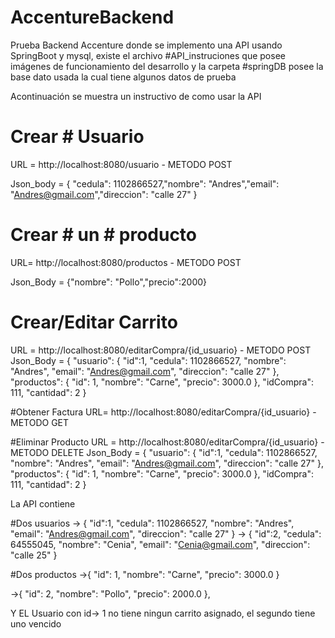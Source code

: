 # AccentureBackend


Prueba Backend Accenture donde se implemento una API usando SpringBoot y mysql, existe el archivo #API_instruciones que posee imágenes
de funcionamiento del desarrollo y la carpeta #springDB posee la base dato usada la cual tiene algunos datos de prueba

Acontinuación se muestra un instructivo de como usar la API



# Crear # Usuario
URL = http://localhost:8080/usuario - METODO POST 

Json_body = {  "cedula": 1102866527,"nombre": "Andres","email": "Andres@gmail.com","direccion": "calle 27" }


# Crear # un # producto 

URL=  http://localhost:8080/productos - METODO POST

Json_Body = {"nombre": "Pollo","precio":2000}


# Crear/Editar Carrito 
URL = http://localhost:8080/editarCompra/{id_usuario} - METODO POST 
Json_Body = {
    "usuario": {
       "id":1,
        "cedula": 1102866527,
        "nombre": "Andres",
        "email": "Andres@gmail.com",
        "direccion": "calle 27"
    },
    "productos": {
    "id": 1,
    "nombre": "Carne",
    "precio": 3000.0
},
    "idCompra": 111,
    "cantidad": 2
}



#Obtener Factura
URL=  http://localhost:8080/editarCompra/{id_usuario}  - METODO GET




#Eliminar Producto 
URL = http://localhost:8080/editarCompra/{id_usuario} - METODO DELETE 
Json_Body = {
    "usuario": {
       "id":1,
        "cedula": 1102866527,
        "nombre": "Andres",
        "email": "Andres@gmail.com",
        "direccion": "calle 27"
    },
    "productos": {
    "id": 1,
    "nombre": "Carne",
    "precio": 3000.0
},
    "idCompra": 111,
    "cantidad": 2
}




La API contiene 


#Dos usuarios 
->  {
       "id":1,
        "cedula": 1102866527,
        "nombre": "Andres",
        "email": "Andres@gmail.com",
        "direccion": "calle 27"
    }
-> {
       "id":2,
        "cedula": 64555045,
        "nombre": "Cenia",
        "email": "Cenia@gmail.com",
        "direccion": "calle 25"
    }
    
  

  #Dos productos 
 ->{
    "id": 1,
    "nombre": "Carne",
    "precio": 3000.0
}

->{
    "id": 2,
    "nombre": "Pollo",
    "precio": 2000.0
},
    
    
 Y EL Usuario con id-> 1 no tiene ningun carrito asignado, el segundo tiene uno vencido 
